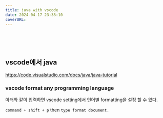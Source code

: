 ```yaml
---
title: java with vscode
date: 2024-04-17 23:38:10
coverURL: 
---
```

<br />
<br />
<br />

## vscode에서 java

https://code.visualstudio.com/docs/java/java-tutorial

### vscode format any programming language
아래와 같이 입력하면 vscode setting에서 언어별 formatting을 설정 할 수 있다.

`command + shift + p` then `type format document.`

